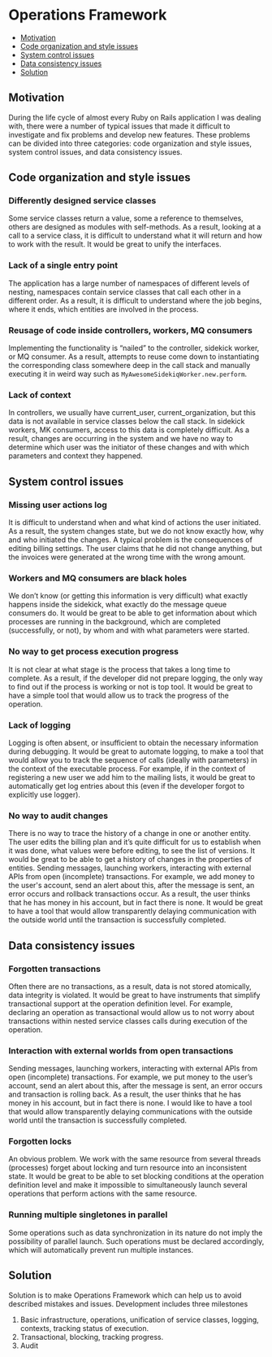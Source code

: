 # Operations Framework

* [Motivation](#motivation)
* [Code organization and style issues](#code-organization-and-style-issues)
* [System control issues](#system-control-issues)
* [Data consistency issues](#data-consistency-issues)
* [Solution](#solution)

## Motivation

During the life cycle of almost every Ruby on Rails application I was dealing with, 
there were a number of typical issues that made it difficult to investigate and 
fix problems and develop new features. These problems can be divided into three categories: 
code organization and style issues, system control issues, and data consistency issues.

## Code organization and style issues

### Differently designed service classes

Some service classes return a value, some a reference to themselves, others are designed as 
modules with self-methods. As a result, looking at a call to a service class, it is difficult to 
understand what it will return and how to work with the result. It would be great to unify 
the interfaces.

### Lack of a single entry point

The application has a large number of namespaces of different levels of nesting, namespaces contain 
service classes that call each other in a different order. As a result, it is difficult to understand 
where the job begins, where it ends, which entities are involved in the process.

### Reusage of code inside controllers, workers, MQ consumers

Implementing the functionality is “nailed” to the controller, sidekick worker, or MQ consumer. 
As a result, attempts to reuse come down to instantiating the corresponding class somewhere deep 
in the call stack and manually executing it in weird way such as `MyAwesomeSidekiqWorker.new.perform`.

### Lack of context

In controllers, we usually have current_user, current_organization, but this data is not available in
service classes below the call stack. In sidekick workers, MK consumers, access to this data is completely
difficult. As a result, changes are occurring in the system and we have no way to determine which user
was the initiator of these changes and with which parameters and context they happened.

## System control issues

### Missing user actions log

It is difficult to understand when and what kind of actions the user initiated. As a result, the system changes 
state, but we do not know exactly how, why and who initiated the changes. A typical problem is the consequences 
of editing billing settings. The user claims that he did not change anything, but the invoices were generated 
at the wrong time with the wrong amount.

### Workers and MQ consumers are black holes

We don’t know (or getting this information is very difficult) what exactly happens inside the sidekick, what 
exactly do the message queue consumers do. It would be great to be able to get information about which processes 
are running in the background, which are completed (successfully, or not), by whom and with what parameters were 
started.

### No way to get process execution progress

It is not clear at what stage is the process that takes a long time to complete. As a result, if the developer 
did not prepare logging, the only way to find out if the process is working or not is top tool. It would be 
great to have a simple tool that would allow us to track the progress of the operation.

### Lack of logging

Logging is often absent, or insufficient to obtain the necessary information during debugging. It would be great 
to automate logging, to make a tool that would allow you to track the sequence of calls (ideally with parameters) 
in the context of the executable process. For example, if in the context of registering a new user we add him to the 
mailing lists, it would be great to automatically get log entries about this (even if the developer forgot to 
explicitly use logger).

### No way to audit changes

There is no way to trace the history of a change in one or another entity. The user edits the billing plan and 
it’s quite difficult for us to establish when it was done, what values were before editing, to see the list of 
versions. It would be great to be able to get a history of changes in the properties of entities.
Sending messages, launching workers, interacting with external APIs from open (incomplete) transactions. For example, we add money to the user's account, send an alert about this, after the message is sent, an error occurs and rollback transactions occur. As a result, the user thinks that he has money in his account, but in fact there is none. It would be great to have a tool that would allow transparently delaying communication with the outside world until the transaction is successfully completed.

## Data consistency issues

### Forgotten transactions

Often there are no transactions, as a result, data is not stored atomically, data integrity is violated. 
It would be great to have instruments that simplify transactional support at the operation definition level. 
For example, declaring an operation as transactional would allow us to not worry about transactions within 
nested service classes calls during execution of the operation.

### Interaction with external worlds from open transactions

Sending messages, launching workers, interacting with external APIs from open (incomplete) transactions. For example, we put money to the user’s account, send an alert about this, after the message is sent, an error occurs and transaction is rolling back. As a result, the user thinks that he has money in his account, but in fact there is none. I would like to have a tool that would allow transparently delaying communications with the outside world until the transaction is successfully completed.

### Forgotten locks

An obvious problem. We work with the same resource from several threads (processes) forget about locking and turn resource into an inconsistent state. It would be great to be able to set blocking conditions at the operation definition level and make it impossible to simultaneously launch several operations that perform actions with the same resource.

### Running multiple singletones in parallel

Some operations such as data synchronization in its nature do not imply the possibility of parallel launch. Such 
operations must be declared accordingly, which will automatically prevent run multiple instances.

## Solution

Solution is to make Operations Framework which can help us to avoid described mistakes and issues. 
Development includes three milestones

1. Basic infrastructure, operations, unification of service classes, logging, contexts, tracking status of execution.
2. Transactional, blocking, tracking progress.
3. Audit
